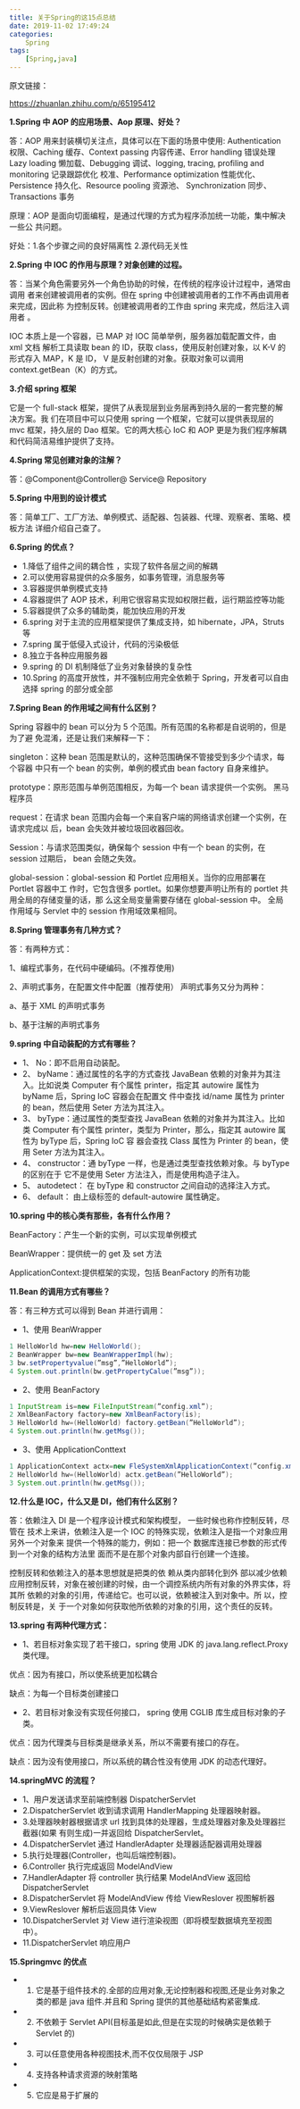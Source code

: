 ```yaml
---
title: 关于Spring的这15点总结
date: 2019-11-02 17:49:24
categories:
	Spring
tags:
	[Spring,java]
---
```


原文链接：

 https://zhuanlan.zhihu.com/p/65195412 

**1.Spring 中 AOP 的应用场景、Aop 原理、好处？**

答：AOP 用来封装横切关注点，具体可以在下面的场景中使用: Authentication 权限、Caching 缓存、Context passing 内容传递、Error handling 错误处理 Lazy loading 懒加载、Debugging 调试、logging, tracing, profiling and monitoring 记录跟踪优化 校准、Performance optimization 性能优化、Persistence 持久化、Resource pooling 资源池、 Synchronization 同步、Transactions 事务

原理：AOP 是面向切面编程，是通过代理的方式为程序添加统一功能，集中解决一些公 共问题。

好处：1.各个步骤之间的良好隔离性 2.源代码无关性

**2.Spring 中 IOC 的作用与原理？对象创建的过程。**

答：当某个角色需要另外一个角色协助的时候，在传统的程序设计过程中，通常由调用 者来创建被调用者的实例。但在 spring 中创建被调用者的工作不再由调用者来完成，因此称 为控制反转。创建被调用者的工作由 spring 来完成，然后注入调用者 。

IOC 本质上是一个容器，已 MAP 对 IOC 简单举例，服务器加载配置文件，由 xml 文档 解析工具读取 bean 的 ID，获取 class，使用反射创建对象，以 K-V 的形式存入 MAP，K 是 ID， V 是反射创建的对象。获取对象可以调用 context.getBean（K）的方式。

**3.介绍 spring 框架**

它是一个 full-stack 框架，提供了从表现层到业务层再到持久层的一套完整的解决方案。我 们在项目中可以只使用 spring 一个框架，它就可以提供表现层的 mvc 框架，持久层的 Dao 框架。它的两大核心 IoC 和 AOP 更是为我们程序解耦和代码简洁易维护提供了支持。

**4.Spring 常见创建对象的注解？**

答：@Component@Controller@ Service@ Repository

**5.Spring 中用到的设计模式**

答：简单工厂、工厂方法、单例模式、适配器、包装器、代理、观察者、策略、模板方法 详细介绍自己查了。

**6.Spring 的优点？**

- 1.降低了组件之间的耦合性 ，实现了软件各层之间的解耦
- 2.可以使用容易提供的众多服务，如事务管理，消息服务等
- 3.容器提供单例模式支持
- 4.容器提供了 AOP 技术，利用它很容易实现如权限拦截，运行期监控等功能
- 5.容器提供了众多的辅助类，能加快应用的开发
- 6.spring 对于主流的应用框架提供了集成支持，如 hibernate，JPA，Struts 等
- 7.spring 属于低侵入式设计，代码的污染极低
- 8.独立于各种应用服务器
- 9.spring 的 DI 机制降低了业务对象替换的复杂性
- 10.Spring 的高度开放性，并不强制应用完全依赖于 Spring，开发者可以自由选择 spring 的部分或全部

**7.Spring Bean 的作用域之间有什么区别？**

Spring 容器中的 bean 可以分为 5 个范围。所有范围的名称都是自说明的，但是为了避 免混淆，还是让我们来解释一下：

singleton：这种 bean 范围是默认的，这种范围确保不管接受到多少个请求，每个容器 中只有一个 bean 的实例，单例的模式由 bean factory 自身来维护。

prototype：原形范围与单例范围相反，为每一个 bean 请求提供一个实例。 黑马程序员

request：在请求 bean 范围内会每一个来自客户端的网络请求创建一个实例，在请求完成以 后，bean 会失效并被垃圾回收器回收。

Session：与请求范围类似，确保每个 session 中有一个 bean 的实例，在 session 过期后， bean 会随之失效。

global-session：global-session 和 Portlet 应用相关。当你的应用部署在 Portlet 容器中工 作时，它包含很多 portlet。如果你想要声明让所有的 portlet 共用全局的存储变量的话，那 么这全局变量需要存储在 global-session 中。 全局作用域与 Servlet 中的 session 作用域效果相同。

**8.Spring 管理事务有几种方式？**

答：有两种方式：

1、编程式事务，在代码中硬编码。(不推荐使用)

2、声明式事务，在配置文件中配置（推荐使用） 声明式事务又分为两种：

a、基于 XML 的声明式事务

b、基于注解的声明式事务

**9.spring 中自动装配的方式有哪些？**

- 1、 No：即不启用自动装配。
- 2、 byName：通过属性的名字的方式查找 JavaBean 依赖的对象并为其注入。比如说类 Computer 有个属性 printer，指定其 autowire 属性为 byName 后，Spring IoC 容器会在配置文 件中查找 id/name 属性为 printer 的 bean，然后使用 Seter 方法为其注入。
- 3、 byType：通过属性的类型查找 JavaBean 依赖的对象并为其注入。比如类 Computer 有个属性 printer，类型为 Printer，那么，指定其 autowire 属性为 byType 后，Spring IoC 容 器会查找 Class 属性为 Printer 的 bean，使用 Seter 方法为其注入。
- 4、 constructor：通 byType 一样，也是通过类型查找依赖对象。与 byType 的区别在于 它不是使用 Seter 方法注入，而是使用构造子注入。
- 5、 autodetect： 在 byType 和 constructor 之间自动的选择注入方式。
- 6、 default： 由上级标签<beans>的 default-autowire 属性确定。

**10.spring 中的核心类有那些，各有什么作用？**

BeanFactory：产生一个新的实例，可以实现单例模式

BeanWrapper：提供统一的 get 及 set 方法

ApplicationContext:提供框架的实现，包括 BeanFactory 的所有功能

**11.Bean 的调用方式有哪些？**

答：有三种方式可以得到 Bean 并进行调用：

- 1、使用 BeanWrapper

```java
1 HelloWorld hw=new HelloWorld(); 
2 BeanWrapper bw=new BeanWrapperImpl(hw); 
3 bw.setPropertyvalue(”msg”,”HelloWorld”); 
4 System.out.println(bw.getPropertyCalue(”msg”));
```

- 2、使用 BeanFactory

```java
1 InputStream is=new FileInputStream(”config.xml”); 
2 XmlBeanFactory factory=new XmlBeanFactory(is); 
3 HelloWorld hw=(HelloWorld) factory.getBean(”HelloWorld”); 
4 System.out.println(hw.getMsg()); 
```

- 3、使用 ApplicationConttext

```java
1 ApplicationContext actx=new FleSystemXmlApplicationContext(”config.xml”); 
2 HelloWorld hw=(HelloWorld) actx.getBean(”HelloWorld”); 
3 System.out.println(hw.getMsg()); 
```

**12.什么是 IOC，什么又是 DI，他们有什么区别？**

答：依赖注入 DI 是一个程序设计模式和架构模型， 一些时候也称作控制反转，尽管在 技术上来讲，依赖注入是一个 IOC 的特殊实现，依赖注入是指一个对象应用另外一个对象来 提供一个特殊的能力，例如：把一个 数据库连接已参数的形式传到一个对象的结构方法里 面而不是在那个对象内部自行创建一个连接。

控制反转和依赖注入的基本思想就是把类的依 赖从类内部转化到外 部以减少依赖 应用控制反转，对象在被创建的时候，由一个调控系统内所有对象的外界实体，将其所 依赖的对象的引用，传递给它。也可以说，依赖被注入到对象中。所 以，控制反转是，关 于一个对象如何获取他所依赖的对象的引用，这个责任的反转。

**13.spring 有两种代理方式：**

- 1、若目标对象实现了若干接口，spring 使用 JDK 的 java.lang.reflect.Proxy 类代理。

优点：因为有接口，所以使系统更加松耦合

缺点：为每一个目标类创建接口

- 2、若目标对象没有实现任何接口， spring 使用 CGLIB 库生成目标对象的子类。

优点：因为代理类与目标类是继承关系，所以不需要有接口的存在。

缺点：因为没有使用接口，所以系统的耦合性没有使用 JDK 的动态代理好。

**14.springMVC 的流程？**

- 1、用户发送请求至前端控制器 DispatcherServlet
- 2.DispatcherServlet 收到请求调用 HandlerMapping 处理器映射器。
- 3.处理器映射器根据请求 url 找到具体的处理器，生成处理器对象及处理器拦截器(如果 有则生成)一并返回给 DispatcherServlet。
- 4.DispatcherServlet 通过 HandlerAdapter 处理器适配器调用处理器
- 5.执行处理器(Controller，也叫后端控制器)。
- 6.Controller 执行完成返回 ModelAndView
- 7.HandlerAdapter 将 controller 执行结果 ModelAndView 返回给 DispatcherServlet
- 8.DispatcherServlet 将 ModelAndView 传给 ViewReslover 视图解析器
- 9.ViewReslover 解析后返回具体 View
- 10.DispatcherServlet 对 View 进行渲染视图（即将模型数据填充至视图中）。
- 11.DispatcherServlet 响应用户

**15.Springmvc 的优点**

- 1. 它是基于组件技术的.全部的应用对象,无论控制器和视图,还是业务对象之类的都是 java 组件.并且和 Spring 提供的其他基础结构紧密集成.
- 2. 不依赖于 Servlet API(目标虽是如此,但是在实现的时候确实是依赖于 Servlet 的)
- 3.  可以任意使用各种视图技术,而不仅仅局限于 JSP 
- 4. 支持各种请求资源的映射策略 
- 5.  它应是易于扩展的


